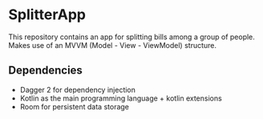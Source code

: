 # SplitterApp
This repository contains an app for splitting bills among a group of people.
Makes use of an MVVM (Model - View - ViewModel) structure.

## Dependencies
* Dagger 2 for dependency injection
* Kotlin as the main programming language + kotlin extensions
* Room for persistent data storage
